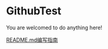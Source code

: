 # GithubTest
You are welcomed to do anything here!

[README.md编写指南](https://www.runoob.com/markdown/md-tutorial.html)
